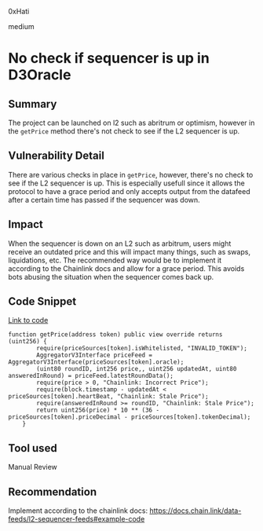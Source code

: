 0xHati

medium

# No check if sequencer is up in D3Oracle

## Summary
The project can be launched on l2 such as abritrum or optimism, however in the `getPrice` method there's not check to see if the L2 sequencer is up.
## Vulnerability Detail
There are various checks in place in `getPrice`, however, there's no check to see if the L2 sequencer is up. This is especially usefull since it allows the protocol to have a grace period and only accepts output from the datafeed after a certain time has passed if the sequencer was down. 
## Impact
When the sequencer is down on an L2 such as arbitrum, users might receive an outdated price and this will impact many things, such as swaps, liquidations, etc. The recommended way would be to implement it according to the Chainlink docs and allow for a grace period. This avoids bots abusing the situation when the sequencer comes back up. 
## Code Snippet
[Link to code](https://github.com/sherlock-audit/2023-06-dodo/blob/main/new-dodo-v3/contracts/DODOV3MM/periphery/D3Oracle.sol#L48)

```solidity
function getPrice(address token) public view override returns (uint256) {
        require(priceSources[token].isWhitelisted, "INVALID_TOKEN");
        AggregatorV3Interface priceFeed = AggregatorV3Interface(priceSources[token].oracle);
        (uint80 roundID, int256 price,, uint256 updatedAt, uint80 answeredInRound) = priceFeed.latestRoundData();
        require(price > 0, "Chainlink: Incorrect Price");
        require(block.timestamp - updatedAt < priceSources[token].heartBeat, "Chainlink: Stale Price");
        require(answeredInRound >= roundID, "Chainlink: Stale Price");
        return uint256(price) * 10 ** (36 - priceSources[token].priceDecimal - priceSources[token].tokenDecimal);
    }
```
## Tool used

Manual Review

## Recommendation
Implement according to the chainlink docs: 
https://docs.chain.link/data-feeds/l2-sequencer-feeds#example-code
